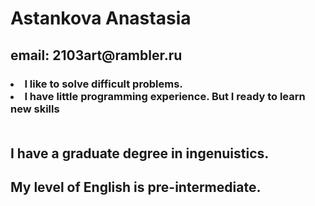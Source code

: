 <h1> Astankova Anastasia
<br>
<h2> email: 2103art@rambler.ru
<h3>
<li> I like to solve difficult problems. </li>
<li>I have little programming experience. But I ready to learn new skills </li>
<br>
<h2>
 I have a graduate degree in ingenuistics.
 <h2>My level of English is pre-intermediate.
